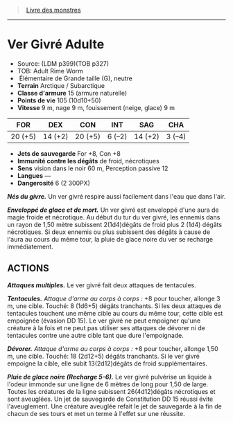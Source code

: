 ﻿> [Livre des monstres](tome_of_beasts.md)

---

# Ver Givré Adulte

- Source: (LDM p399)(TOB p327)
- TOB: Adult Rime Worm
-  Élémentaire de Grande taille (G), neutre
- **Terrain** Arctique / Subarctique
- **Classe d'armure** 15 (armure naturelle)
- **Points de vie** 105 (10d10+50)
- **Vitesse** 9 m, nage 9 m, fouissement (neige, glace) 9 m

|FOR|DEX|CON|INT|SAG|CHA|
|---|---|---|---|---|---|
|20 (+5)|14 (+2)|20 (+5)|6 (–2)|14 (+2)|3 (–4)|

- **Jets de sauvegarde** For +8, Con +8
- **Immunité contre les dégâts** de froid, nécrotiques
- **Sens** vision dans le noir 60 m, Perception passive 12
- **Langues** —
- **Dangerosité** 6 (2 300PX)

**_Nés du givre._** Un ver givré respire aussi facilement dans l'eau que dans l'air.

**_Enveloppé de glace et de mort._** Un ver givré est enveloppé d'une aura de magie froide et nécrotique. Au début du tur du ver givré, les ennemis dans un rayon de 1,50 mètre subissent 2(1d4)dégâts de froid plus 2 (1d4) dégâts nécrotiques. Si deux ennemis ou plus subissent des dégâts à cause de l'aura au cours du même tour, la pluie de glace noire du ver se recharge immédiatement.

## ACTIONS

**_Attaques multiples._** Le ver givré fait deux attaques de tentacules.

**_Tentacules._** _Attaque d'arme au corps à corps :_ +8 pour toucher, allonge 3 m, une cible. Touché: 8 (1d6+5) dégâts tranchants. Si les deux attaques de tentacules touchent une même cible au cours du même tour, cette cible est empoignée (évasion DD 15). Le ver givré ne peut empoigner qu'une créature à la fois et ne peut pas utiliser ses attaques de dévorer ni de tentacules contre une autre cible tant que dure l'empoignade.

**_Dévorer._** _Attaque d'arme au corps à corps :_ +8 pour toucher, allonge 1,50 m, une cible. Touché: 18 (2d12+5) dégâts tranchants. Si le ver givré empoigne la cible, elle subit 13(2d12)dégâts de froid supplémentaires.

**_Pluie de glace noire (Recharge 5-6)._** Le ver givré pulvérise un liquide à l'odeur immonde sur une ligne de 6 mètres de long pour 1,50 de large. Toutes les créatures de la ligne subissent 26(4d12)dégâts nécrotiques et sont aveuglées. Un jet de sauvegarde de Constitution DD 15 réussi évite l'aveuglement. Une créature aveuglée refait le jet de sauvegarde à la fin de chacun de ses tours et met un terme à l'effet sur une réussite.

